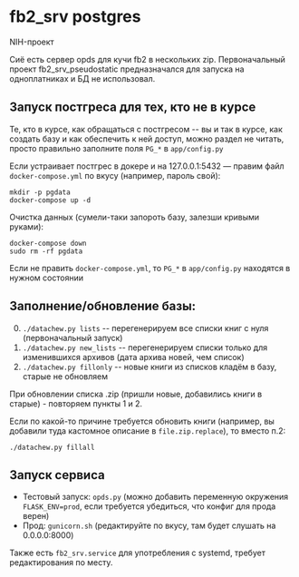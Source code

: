 # fb2_srv postgres

NIH-проект

Сиё есть сервер opds для кучи fb2 в нескольких zip. Первоначальный проект fb2_srv_pseudostatic предназначался для запуска на одноплатниках и БД не использовал.

## Запуск постгреса для тех, кто не в курсе

Те, кто в курсе, как обращаться с постгресом -- вы и так в курсе, как создать базу и как обеспечить к ней доступ, можно раздел не читать, просто правильно заполните поля `PG_*` в `app/config.py`

Если устраивает постгрес в докере и на 127.0.0.1:5432 — правим файл `docker-compose.yml` по вкусу (например, пароль свой):

```
mkdir -p pgdata
docker-compose up -d
```

Очистка данных (сумели-таки запороть базу, залезши кривыми руками):

```
docker-compose down
sudo rm -rf pgdata
```

Если не править `docker-compose.yml`, то `PG_*` в `app/config.py` находятся в нужном состоянии

## Заполнение/обновление базы:

0) `./datachew.py lists` -- перегенерируем все списки книг с нуля (первоначальный запуск)
1) `./datachew.py new_lists` -- перегенерируем списки только для изменившихся архивов (дата архива новей, чем список)
2) `./datachew.py fillonly` -- новые книги из списков кладём в базу, старые не обновляем

При обновлении списка .zip (пришли новые, добавились книги в старые) - повторяем пункты 1 и 2.

Если по какой-то причине требуется обновить книги (например, вы добавили туда кастомное описание в `file.zip.replace`), то вместо п.2:

```
./datachew.py fillall
```

## Запуск сервиса

  * Тестовый запуск: `opds.py` (можно добавить переменную окружения `FLASK_ENV=prod`, если требуется убедиться, что конфиг для прода верен)
  * Прод: `gunicorn.sh` (редактируйте по вкусу, там будет слушать на 0.0.0.0:8000)

Также есть `fb2_srv.service` для употребления с systemd, требует редактирования по месту.

